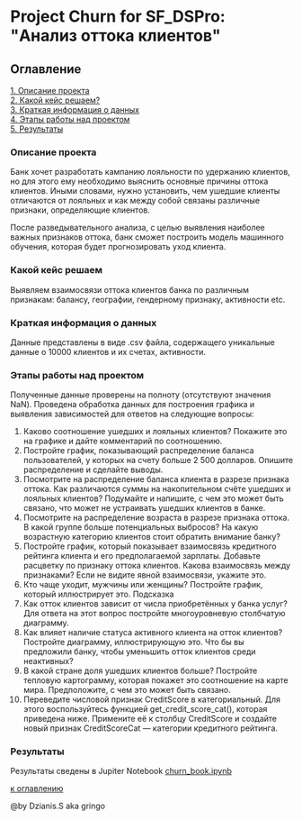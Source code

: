 # Project Churn for SF_DSPro: "Анализ оттока клиентов"

## Оглавление
[1. Описание проекта](#Описание-проекта)    
[2. Какой кейс решаем?](#Какой-кейс-решаем)     
[3. Краткая информация о данных](#Краткая-информация-о-данных)      
[4. Этапы работы над проектом](#Этапы-работы-над-проектом)      
[5. Результаты](#Результаты)    


### Описание проекта
Банк хочет разработать кампанию лояльности по удержанию клиентов, но для этого ему необходимо выяснить основные причины оттока клиентов. Иными словами, нужно установить, чем ушедшие клиенты отличаются от лояльных и как между собой связаны различные признаки, определяющие клиентов.

После разведывательного анализа, с целью выявления наиболее важных признаков оттока, банк сможет построить модель машинного обучения, которая будет прогнозировать уход клиента. 

### Какой кейс решаем
Выявляем взаимосвязи оттока клиентов банка по различным признакам: балансу, географии, гендерному признаку, активности etc.

### Краткая информация о данных
Данные представлены в виде .csv файла, содержащего уникальные данные о 10000 клиентов и их счетах, активности.

### Этапы работы над проектом
Полученные данные проверены на полноту (отсутствуют значения NaN).
Проведена обработка данных для построения графика и выявления зависимостей для ответов на следующие вопросы:
1. Каково соотношение ушедших и лояльных клиентов? Покажите это на графике и дайте комментарий по соотношению.
2. Постройте график, показывающий распределение баланса пользователей, у которых на счету больше 2 500 долларов. Опишите распределение и сделайте выводы.
3. Посмотрите на распределение баланса клиента в разрезе признака оттока. Как различаются суммы на накопительном счёте ушедших и лояльных клиентов? Подумайте и напишите, с чем это может быть связано, что может не устраивать ушедших клиентов в банке.
4. Посмотрите на распределение возраста в разрезе признака оттока. В какой группе больше потенциальных выбросов? На какую возрастную категорию клиентов стоит обратить внимание банку?
5. Постройте график, который показывает взаимосвязь кредитного рейтинга клиента и его предполагаемой зарплаты. Добавьте расцветку по признаку оттока клиентов. Какова взаимосвязь между признаками? Если не видите явной взаимосвязи, укажите это.
6. Кто чаще уходит, мужчины или женщины? Постройте график, который иллюстрирует это.
Подсказка
7. Как отток клиентов зависит от числа приобретённых у банка услуг? Для ответа на этот вопрос постройте многоуровневую столбчатую диаграмму.
8. Как влияет наличие статуса активного клиента на отток клиентов? Постройте диаграмму, иллюстрирующую это. Что бы вы предложили банку, чтобы уменьшить отток клиентов среди неактивных?
9. В какой стране доля ушедших клиентов больше? Постройте тепловую картограмму, которая покажет это соотношение на карте мира. Предположите, с чем это может быть связано.
10. Переведите числовой признак CreditScore в категориальный. Для этого воспользуйтесь функцией get_credit_score_cat(), которая приведена ниже. Примените её к столбцу CreditScore и создайте новый признак CreditScoreCat — категории кредитного рейтинга.

### Результаты
Результаты сведены в Jupiter Notebook [churn_book.ipynb](https://github.com/dzianisblr/sf_dspro/blob/main/block_1/python_13/project_churn/churn_book.ipynb)


[к оглавлению](#Оглавление)

@by Dzianis.S aka gringo
